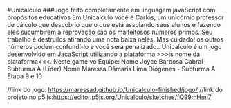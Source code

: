 #Unicalculo
###Jogo feito completamente em linguagem javaScript com propósitos educativos
Em Unicalculo você é Carlos, um unicórnio professor de cálculo que descobrio que o que está assolando seus alunos e fazendo eles sucumbirem a reprovação são os malfeitosos números primos. Seu trabalho é destruílos atirando uma nota baixa neles. Mas cuidado! os outros números podem confundí-lo e você será penalizado..
Unicalculo é um jogo desenvolvido em JacaScript utilizando a plataforma >>>js nome da plataforma<<<. Neste game vo
    Equipe: 
        Nome Joyce Barbosa Cabral- Subturma A (Líder) 
        Nome Maressa Dâmaris Lima Diógenes - Subturma A 
        Etapa 9 e 10

//link do jogo: https://maressad.github.io/Unicalculo-finished/jogo/
//link do projeto no p5.js:https://editor.p5js.org/Unicalculo/sketches/fQ99mHmi7

